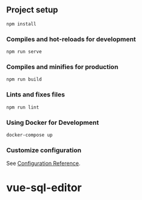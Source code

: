 ## Project setup
```
npm install
```

### Compiles and hot-reloads for development
```
npm run serve
```

### Compiles and minifies for production
```
npm run build
```

### Lints and fixes files
```
npm run lint
```

### Using Docker for Development
```
docker-compose up
```

### Customize configuration
See [Configuration Reference](https://cli.vuejs.org/config/).
# vue-sql-editor
